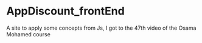 # AppDiscount_frontEnd

A site to apply some concepts from Js, I got to the 47th video of the Osama Mohamed course
